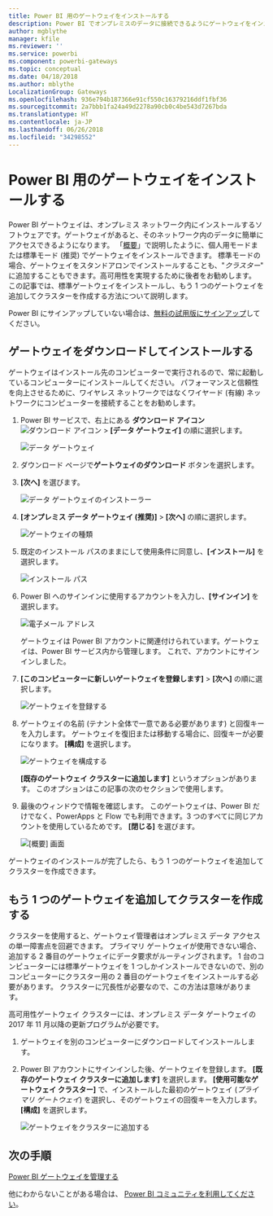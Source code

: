 ```yaml
---
title: Power BI 用のゲートウェイをインストールする
description: Power BI でオンプレミスのデータに接続できるようにゲートウェイをインストールする方法を説明します。
author: mgblythe
manager: kfile
ms.reviewer: ''
ms.service: powerbi
ms.component: powerbi-gateways
ms.topic: conceptual
ms.date: 04/18/2018
ms.author: mblythe
LocalizationGroup: Gateways
ms.openlocfilehash: 936e794b187366e91cf550c16379216ddf1fbf36
ms.sourcegitcommit: 2a7bbb1fa24a49d2278a90cb0c4be543d7267bda
ms.translationtype: HT
ms.contentlocale: ja-JP
ms.lasthandoff: 06/26/2018
ms.locfileid: "34298552"
---
```

# <a name="install-a-gateway-for-power-bi"></a>Power BI 用のゲートウェイをインストールする

Power BI ゲートウェイは、オンプレミス ネットワーク内にインストールするソフトウェアです。ゲートウェイがあると、そのネットワーク内のデータに簡単にアクセスできるようになります。 「[概要](service-gateway-getting-started.md)」で説明したように、個人用モードまたは標準モード (推奨) でゲートウェイをインストールできます。 標準モードの場合、ゲートウェイをスタンドアロンでインストールすることも、"*クラスター*" に追加することもできます。高可用性を実現するために後者をお勧めします。 この記事では、標準ゲートウェイをインストールし、もう 1 つのゲートウェイを追加してクラスターを作成する方法について説明します。

Power BI にサインアップしていない場合は、[無料の試用版にサインアップ](https://app.powerbi.com/signupredirect?pbi_source=web)してください。


## <a name="download-and-install-a-gateway"></a>ゲートウェイをダウンロードしてインストールする

ゲートウェイはインストール先のコンピューターで実行されるので、常に起動しているコンピューターにインストールしてください。 パフォーマンスと信頼性を向上させるために、ワイヤレス ネットワークではなくワイヤード (有線) ネットワークにコンピューターを接続することをお勧めします。

1. Power BI サービスで、右上にある **ダウンロード アイコン** ![ダウンロード アイコン](media/service-gateway-install/icon-download.png) > **[データ ゲートウェイ]** の順に選択します。

    ![データ ゲートウェイ](media/service-gateway-install/data-gateway.png)

2. ダウンロード ページで**ゲートウェイのダウンロード** ボタンを選択します。

3. **[次へ]** を選びます。     

    ![データ ゲートウェイのインストーラー](media/service-gateway-install/gateway-installer.png)

4. **[オンプレミス データ ゲートウェイ (推奨)]** > **[次へ]** の順に選択します。

    ![ゲートウェイの種類](media/service-gateway-install/gateway-type.png)

5. 既定のインストール パスのままにして使用条件に同意し、**[インストール]** を選択します。

    ![インストール パス](media/service-gateway-install/install-path.png)

6. Power BI へのサインインに使用するアカウントを入力し、**[サインイン]** を選択します。

    ![電子メール アドレス](media/service-gateway-install/email-address.png)

    ゲートウェイは Power BI アカウントに関連付けられています。ゲートウェイは、Power BI サービス内から管理します。 これで、アカウントにサインインしました。

7. **[このコンピューターに新しいゲートウェイを登録します]** > **[次へ]** の順に選択します。

    ![ゲートウェイを登録する](media/service-gateway-install/register-gateway.png)

8. ゲートウェイの名前 (テナント全体で一意である必要があります) と回復キーを入力します。 ゲートウェイを復旧または移動する場合に、回復キーが必要になります。 **[構成]** を選択します。

    ![ゲートウェイを構成する](media/service-gateway-install/configure-gateway.png)

    **[既存のゲートウェイ クラスターに追加します]** というオプションがあります。 このオプションはこの記事の次のセクションで使用します。

9. 最後のウィンドウで情報を確認します。 このゲートウェイは、Power BI だけでなく、PowerApps と Flow でも利用できます。3 つのすべてに同じアカウントを使用しているためです。 **[閉じる]** を選びます。

    ![[概要] 画面](media/service-gateway-install/summary-screen.png)

ゲートウェイのインストールが完了したら、もう 1 つのゲートウェイを追加してクラスターを作成できます。


## <a name="add-another-gateway-to-create-a-cluster"></a>もう 1 つのゲートウェイを追加してクラスターを作成する

クラスターを使用すると、ゲートウェイ管理者はオンプレミス データ アクセスの単一障害点を回避できます。 プライマリ ゲートウェイが使用できない場合、追加する 2 番目のゲートウェイにデータ要求がルーティングされます。 1 台のコンピューターには標準ゲートウェイを 1 つしかインストールできないので、別のコンピューターにクラスター用の 2 番目のゲートウェイをインストールする必要があります。 クラスターに冗長性が必要なので、この方法は意味があります。

高可用性ゲートウェイ クラスターには、オンプレミス データ ゲートウェイの 2017 年 11 月以降の更新プログラムが必要です。

1. ゲートウェイを別のコンピューターにダウンロードしてインストールします。

2. Power BI アカウントにサインインした後、ゲートウェイを登録します。 **[既存のゲートウェイ クラスターに追加します]** を選択します。 **[使用可能なゲートウェイ クラスター]** で、インストールした最初のゲートウェイ (*プライマリ ゲートウェイ*) を選択し、そのゲートウェイの回復キーを入力します。 **[構成]** を選択します。

    ![ゲートウェイをクラスターに追加する](media/service-gateway-install/add-cluster.png)


## <a name="next-steps"></a>次の手順

[Power BI ゲートウェイを管理する](service-gateway-manage.md)

他にわからないことがある場合は、 [Power BI コミュニティを利用してください](http://community.powerbi.com/)。